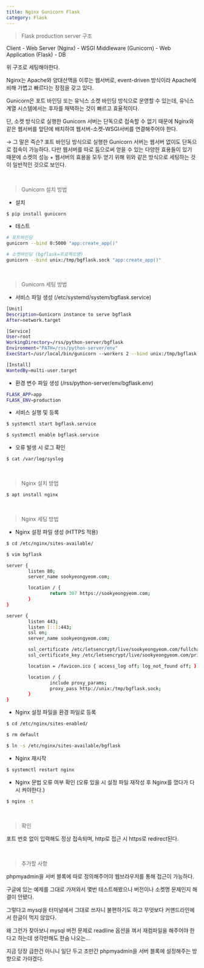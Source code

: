 ```yaml
---
title: Nginx Gunicorn Flask
category: Flask
---
```


> Flask production server 구조

Client - Web Server (Nginx) - WSGI Middleware (Gunicorn) - Web Application (Flask) - DB

위 구조로 세팅해야한다.

Nginx는 Apache와 양대산맥을 이루는 웹서버로, event-driven 방식이라 Apache에 비해 가볍고 빠르다는 장점을 갖고 있다.

Gunicorn은 포트 바인딩 또는 유닉스 소켓 바인딩 방식으로 운영할 수 있는데, 유닉스 계열 시스템에서는 후자를 채택하는 것이 빠르고 효율적이다.

단, 소켓 방식으로 실행한 Gunicorn 서버는 단독으로 접속할 수 없기 때문에 Nginx와 같은 웹서버를 앞단에 배치하여 웹서버-소켓-WSGI서버를 연결해주어야 한다.

→ 그 말은 즉슨? 포트 바인딩 방식으로 실행한 Gunicorn 서버는 웹서버 없이도 단독으로 접속이 가능하다. 다만 웹서버를 따로 둠으로써 얻을 수 있는 다양한 효용들이 있기 때문에 소켓의 성능 + 웹서버의 효용을 모두 얻기 위해 위와 같은 방식으로 세팅하는 것이 일반적인 것으로 보인다.

<br>

> Gunicorn 설치 방법

- 설치

```bash
$ pip install gunicorn
```

- 테스트

```bash
# 포트바인딩
gunicorn --bind 0:5000 "app:create_app()"
```
```bash
# 소켓바인딩 (bgflask=프로젝트명)
gunicorn --bind unix:/tmp/bgflask.sock "app:create_app()"
```

<br>

> Gunicorn 세팅 방법

- 서비스 파일 생성 (/etc/systemd/system/bgflask.service)

```bash
[Unit]
Description=Gunicorn instance to serve bgflask
After=network.target

[Service]
User=root
WorkingDirectory=/rss/python-server/bgflask
Environment="PATH=/rss/python-server/env"
ExecStart=/usr/local/bin/gunicorn --workers 2 --bind unix:/tmp/bgflask.sock "app:create_app()"

[Install]
WantedBy=multi-user.target
```

- 환경 변수 파일 생성 (/rss/python-server/env/bgflask.env)

```bash
FLASK_APP=app
FLASK_ENV=production
```

- 서비스 실행 및 등록

```bash
$ systemctl start bgflask.service
```
```bash
$ systemctl enable bgflask.service
```

- 오류 발생 시 로그 확인

```bash
$ cat /var/log/syslog
```

<br>

> Nginx 설치 방법

```bash
$ apt install nginx
```

<br>

> Nginx 세팅 방법

- Nginx 설정 파일 생성 (HTTPS 적용)

```bash
$ cd /etc/nginx/sites-available/
```
```bash
$ vim bgflask
```
```bash
server {
        listen 80;
        server_name sookyeongyeom.com;

        location / {
                return 307 https://sookyeongyeom.com;
        }
}

server {
        listen 443;
        listen [::]:443;
        ssl on;
        server_name sookyeongyeom.com;

        ssl_certificate /etc/letsencrypt/live/sookyeongyeom.com/fullchain.pem;
        ssl_certificate_key /etc/letsencrypt/live/sookyeongyeom.com/privkey.pem;

        location = /favicon.ico { access_log off; log_not_found off; }

        location / {
                include proxy_params;
                proxy_pass http://unix:/tmp/bgflask.sock;
        }
}
```

- Nginx 설정 파일을 환경 파일로 등록

```bash
$ cd /etc/nginx/sites-enabled/
```
```bash
$ rm default
```
```bash
$ ln -s /etc/nginx/sites-available/bgflask
```

- Nginx 재시작

```bash
$ systemctl restart nginx
```

- Nginx 문법 오류 여부 확인 (오류 있을 시 설정 파일 재작성 후 Nginx를 껐다가 다시 켜야한다.)

```bash
$ nginx -t
```

<br>

> 확인

포트 번호 없이 입력해도 정상 접속되며, http로 접근 시 https로 redirect된다.

<br>

> 추가할 사항

phpmyadmin을 서버 블록에 따로 정의해주어야 웹브라우저를 통해 접근이 가능하다.

구글에 있는 예제를 그대로 가져와서 몇번 테스트해봤으나 버전이나 소켓명 문제인지 해결이 안됐다.

그렇다고 mysql을 터미널에서 그대로 쓰자니 불편하기도 하고 무엇보다 커맨드라인에서 한글이 먹지 않았다.

왜 그런가 찾아보니 mysql 버전 문제로 readline 옵션을 껴서 재컴파일을 해주어야 한다고 하는데 생각만해도 한숨 나오는...

지금 당장 급한건 아니니 일단 두고 조만간 phpmyadmin을 서버 블록에 설정해주는 방향으로 가야겠다.